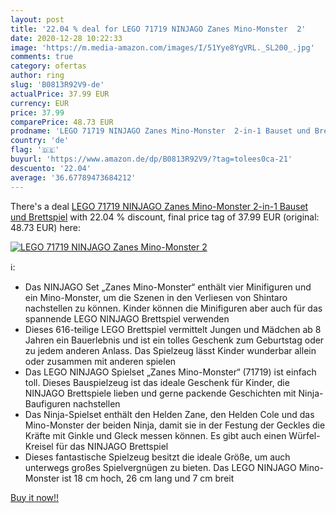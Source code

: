 ```yaml
---
layout: post
title: '22.04 % deal for LEGO 71719 NINJAGO Zanes Mino-Monster  2'
date: 2020-12-28 10:22:33
image: 'https://m.media-amazon.com/images/I/51Yye8YgVRL._SL200_.jpg'
comments: true
category: ofertas
author: ring
slug: 'B0813R92V9-de'
actualPrice: 37.99 EUR
currency: EUR
price: 37.99
comparePrice: 48.73 EUR
prodname: 'LEGO 71719 NINJAGO Zanes Mino-Monster  2-in-1 Bauset und Brettspiel'
country: 'de'
flag: '🇩🇪'
buyurl: 'https://www.amazon.de/dp/B0813R92V9/?tag=tolees0ca-21'
descuento: '22.04'
average: '36.67789473684212'
---
```


There's a deal [LEGO 71719 NINJAGO Zanes Mino-Monster  2-in-1 Bauset und Brettspiel](https://www.amazon.de/dp/B0813R92V9/?tag=tolees0ca-21)  with  22.04 % discount, final price tag of  37.99 EUR (original: 48.73 EUR) here:

[![LEGO 71719 NINJAGO Zanes Mino-Monster  2](https://m.media-amazon.com/images/I/51Yye8YgVRL._SL200_.jpg)](https://www.amazon.de/dp/B0813R92V9/?tag=tolees0ca-21)

ℹ️:

- Das NINJAGO Set „Zanes Mino-Monster“ enthält vier Minifiguren und ein Mino-Monster, um die Szenen in den Verliesen von Shintaro nachstellen zu können. Kinder können die Minifiguren aber auch für das spannende LEGO NINJAGO Brettspiel verwenden
- Dieses 616-teilige LEGO Brettspiel vermittelt Jungen und Mädchen ab 8 Jahren ein Bauerlebnis und ist ein tolles Geschenk zum Geburtstag oder zu jedem anderen Anlass. Das Spielzeug lässt Kinder wunderbar allein oder zusammen mit anderen spielen
- Das LEGO NINJAGO Spielset „Zanes Mino-Monster“ (71719) ist einfach toll. Dieses Bauspielzeug ist das ideale Geschenk für Kinder, die NINJAGO Brettspiele lieben und gerne packende Geschichten mit Ninja-Baufiguren nachstellen
- Das Ninja-Spielset enthält den Helden Zane, den Helden Cole und das Mino-Monster der beiden Ninja, damit sie in der Festung der Geckles die Kräfte mit Ginkle und Gleck messen können. Es gibt auch einen Würfel-Kreisel für das NINJAGO Brettspiel
- Dieses fantastische Spielzeug besitzt die ideale Größe, um auch unterwegs großes Spielvergnügen zu bieten. Das LEGO NINJAGO Mino-Monster ist 18 cm hoch, 26 cm lang und 7 cm breit

[Buy it now!!](https://www.amazon.de/dp/B0813R92V9/?tag=tolees0ca-21)
